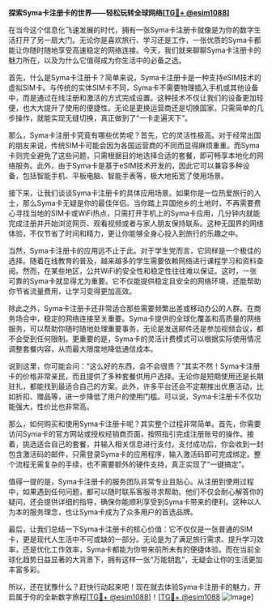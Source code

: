 **探索Syma卡注册卡的世界——轻松玩转全球网络[[TG💪+ @esim1088](https://t.me/s/esim1088)]**

在当今这个信息化飞速发展的时代，拥有一张Syma卡注册卡就像是为你的数字生活打开了另一扇大门。无论你是喜欢旅行、学习还是工作，一张优质的Syma卡都能让你随时随地享受高速稳定的网络连接。今天，我们就来聊聊Syma卡注册卡的魅力所在，以及为什么它值得成为你生活中的必备之选。

首先，什么是Syma卡注册卡？简单来说，Syma卡注册卡是一种支持eSIM技术的虚拟SIM卡。与传统的实体SIM卡不同，Syma卡不需要物理插入手机或其他设备中，而是通过在线注册和激活的方式完成设置。这种技术不仅让我们的设备更加轻便，也大大提升了使用的便捷性。无论是更换运营商还是切换国家，只需简单的几步操作，就能实现无缝切换，真正做到了“一卡走遍天下”。

那么，Syma卡注册卡究竟有哪些优势呢？首先，它的灵活性极高。对于经常出国的朋友来说，传统SIM卡可能会因为各国运营商的不同而显得麻烦重重。而Syma卡则完全避免了这些问题，只需根据目的地选择合适的套餐，即可畅享本地化的网络服务。此外，由于Syma卡是基于eSIM技术开发的，因此它可以兼容多种设备，包括智能手机、平板电脑、智能手表等，极大地拓宽了使用场景。

接下来，让我们谈谈Syma卡注册卡的具体应用场景。如果你是一位热爱旅行的人士，那么Syma卡无疑是你的最佳伴侣。当你踏上异国他乡的土地时，不再需要费心寻找当地的SIM卡或WiFi热点，只需打开手机上的Syma卡应用，几分钟内就能完成注册并开始浏览网页、观看视频或者与家人朋友保持联系。这种无国界的网络体验，不仅节省了时间和精力，更让你能够全身心投入到旅行的乐趣之中。

当然，Syma卡注册卡的应用远不止于此。对于学生党而言，它同样是一个极佳的选择。随着在线教育的普及，越来越多的学生需要依赖网络进行课程学习和资料查阅。然而，在某些地区，公共WiFi的安全性和稳定性往往难以保证。这时，一张可靠的Syma卡就显得尤为重要。它不仅能提供稳定且安全的网络环境，还能帮助你节省流量费用，让学习变得更加高效。

除此之外，Syma卡注册卡还非常适合那些需要频繁出差或移动办公的人群。在商务场合中，稳定的网络连接至关重要。Syma卡提供的全球化覆盖和高质量的网络服务，可以帮助你随时随地处理重要事务，无论是发送邮件还是参加视频会议，都不会受到任何限制。更重要的是，Syma卡的灵活计费模式可以根据实际使用情况调整套餐内容，从而最大限度地降低通信成本。

说到这里，你可能会问：“这么好的东西，会不会很贵？”其实不然！Syma卡注册卡的价格非常亲民，而且提供了多种套餐供用户选择。无论你是短期使用还是长期驻扎，都能找到最适合自己的方案。此外，许多平台还会不定期推出优惠活动，比如折扣、赠品等，进一步降低了用户的使用门槛。可以说，Syma卡注册卡不仅功能强大，性价比也非常高。

那么，如何购买和使用Syma卡注册卡呢？其实整个过程非常简单。首先，你需要访问Syma卡的官方网站或授权经销商页面，按照指引完成注册账号的操作。接着，挑选适合自己的套餐，并输入相关信息进行支付。支付成功后，你会收到一封包含激活码的邮件，只需登录Syma卡的应用程序，输入激活码即可完成绑定。整个流程无需复杂的手续，也不需要额外的硬件支持，真正实现了“一键搞定”。

值得一提的是，Syma卡注册卡的服务团队非常专业且贴心。从注册到使用过程中，如果遇到任何问题，都可以随时联系客服寻求帮助。他们不仅会耐心解答你的疑问，还会提供详细的指导，确保你能顺利享受到Syma卡带来的便利。这种以人为本的服务理念，也让Syma卡成为了众多用户的首选品牌。

最后，让我们总结一下Syma卡注册卡的核心价值：它不仅仅是一张普通的SIM卡，更是现代人生活中不可或缺的一部分。无论是为了满足旅行需求、提升学习效率，还是优化工作效率，Syma卡都能为你带来前所未有的便捷体验。而在当前全球化趋势日益显著的大背景下，拥有这样一张“万能钥匙”，无疑会让你的生活更加丰富多彩。

所以，还在犹豫什么？赶快行动起来吧！现在就去体验Syma卡注册卡的魅力，开启属于你的全新数字旅程[[TG💪+ @esim1088](https://t.me/s/esim1088)]！[[TG💪+ @esim1088](https://t.me/s/esim1088) ![Image](https://i.postimg.cc/4NQfJmqS/Snipaste-2025-05-13-00-14-12.png)]